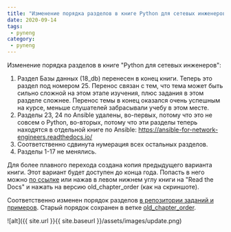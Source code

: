 ```yaml
---
title: "Изменение порядка разделов в книге Python для сетевых инженеров"
date: 2020-09-14
tags:
 - pyneng
category:
 - pyneng
---
```


Изменение порядка разделов в книге "Python для сетевых инженеров":

1. Раздел Базы данных (18_db) перенесен в конец книги. Теперь это раздел под номером 25. Перенос связан с тем, что тема может быть сильно сложной на этом этапе изучения, плюс задания в этом разделе сложнее. Перенос темы в конец оказался очень успешным на курсе, меньше слушателей забрасывали учебу в этом месте.
2. Разделы 23, 24 по Ansible удалены, во-первых, потому что это не совсем о Python, во-вторых, потому что эти разделы теперь находятся в отдельной книге по Ansible: https://ansible-for-network-engineers.readthedocs.io/
3. Соответственно сдвинута нумерация всех остальных разделов.
4. Разделы 1-17 не менялись.



Для более плавного перехода создана копия предыдущего варианта книги. Этот вариант будет доступен до конца года.
Попасть в него можно [по ссылке](https://pyneng.readthedocs.io/ru/old_chapter_order/) или нажав в левом нижнем углу книги
на "Read the Docs" и нажать на версию  old_chapter_order (как на скриншоте).

Соответственно изменен порядок разделов [в репозитории заданий и примеров](https://github.com/natenka/pyneng-examples-exercises).
Старый порядок сохранен в ветке [old_chapter_order](https://github.com/natenka/pyneng-examples-exercises/tree/old_chapter_order).

![alt]({{ site.url }}{{ site.baseurl }}/assets/images/update.png)


